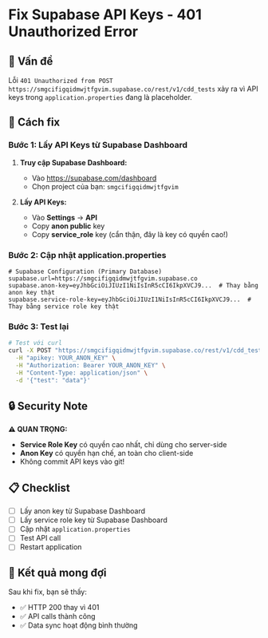 # Fix Supabase API Keys - 401 Unauthorized Error

## 🚨 Vấn đề
Lỗi `401 Unauthorized from POST https://smgcifigqidmwjtfgvim.supabase.co/rest/v1/cdd_tests` xảy ra vì API keys trong `application.properties` đang là placeholder.

## 🔧 Cách fix

### Bước 1: Lấy API Keys từ Supabase Dashboard

1. **Truy cập Supabase Dashboard:**
   - Vào https://supabase.com/dashboard
   - Chọn project của bạn: `smgcifigqidmwjtfgvim`

2. **Lấy API Keys:**
   - Vào **Settings** → **API**
   - Copy **anon public** key
   - Copy **service_role** key (cẩn thận, đây là key có quyền cao!)

### Bước 2: Cập nhật application.properties

```properties
# Supabase Configuration (Primary Database)
supabase.url=https://smgcifigqidmwjtfgvim.supabase.co
supabase.anon-key=eyJhbGciOiJIUzI1NiIsInR5cCI6IkpXVCJ9...  # Thay bằng anon key thật
supabase.service-role-key=eyJhbGciOiJIUzI1NiIsInR5cCI6IkpXVCJ9...  # Thay bằng service role key thật
```

### Bước 3: Test lại

```bash
# Test với curl
curl -X POST "https://smgcifigqidmwjtfgvim.supabase.co/rest/v1/cdd_tests" \
  -H "apikey: YOUR_ANON_KEY" \
  -H "Authorization: Bearer YOUR_ANON_KEY" \
  -H "Content-Type: application/json" \
  -d '{"test": "data"}'
```

## 🔒 Security Note

**⚠️ QUAN TRỌNG:** 
- **Service Role Key** có quyền cao nhất, chỉ dùng cho server-side
- **Anon Key** có quyền hạn chế, an toàn cho client-side
- Không commit API keys vào git!

## 📋 Checklist

- [ ] Lấy anon key từ Supabase Dashboard
- [ ] Lấy service role key từ Supabase Dashboard  
- [ ] Cập nhật `application.properties`
- [ ] Test API call
- [ ] Restart application

## 🎯 Kết quả mong đợi

Sau khi fix, bạn sẽ thấy:
- ✅ HTTP 200 thay vì 401
- ✅ API calls thành công
- ✅ Data sync hoạt động bình thường
